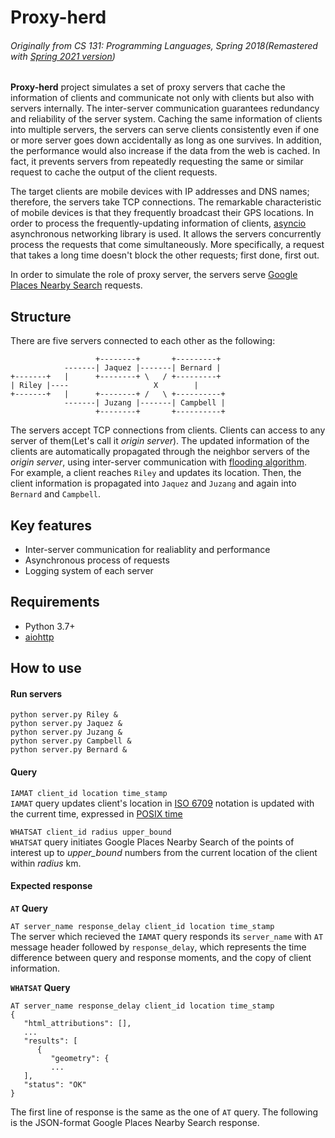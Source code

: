 # Proxy-herd
###### Originally from CS 131: Programming Languages, Spring 2018(Remastered with [Spring 2021 version](https://web.cs.ucla.edu/classes/spring21/cs131/hw/pr.html))
**Proxy-herd** project simulates a set of proxy servers that cache the information 
of clients and communicate not only with clients but also with servers internally. 
The inter-server communication guarantees redundancy and reliability of the server system. 
Caching the same information of clients into multiple servers, the servers 
can serve clients consistently even if one or more server goes down accidentally as long as one survives. 
In addition, the performance would also increase if the data from the web is cached. 
In fact, it prevents servers from repeatedly requesting the same or similar request to cache the output of the client requests.

The target clients are mobile devices with IP addresses and DNS names; therefore,
the servers take TCP connections. The remarkable characteristic of mobile devices
is that they frequently broadcast their GPS locations. In order to process the
frequently-updating information of clients, [asyncio](https://docs.python.org/3/library/asyncio.html) asynchronous networking library is used. It allows the servers concurrently 
process the requests that come simultaneously. More specifically, a request
that takes a long time doesn't block the other requests; first done, first out.  

In order to simulate the role of proxy server, the servers serve [Google Places
Nearby Search](https://developers.google.com/maps/documentation/places/web-service/search-nearby) 
requests.

## Structure
There are five servers connected to each other as the following:
```
                   +--------+       +---------+
            -------| Jaquez |-------| Bernard |            
+-------+   |      +--------+ \   / +---------+
| Riley |----                   X        |
+-------+   |      +--------+ /   \ +----------+
            -------| Juzang |-------| Campbell | 
                   +--------+       +----------+
```
The servers accept TCP connections from clients. Clients can access to any 
server of them(Let's call it *origin server*). The updated information of the 
clients are automatically propagated through the neighbor servers of the 
*origin server*, using inter-server communication with 
[flooding algorithm](https://en.wikipedia.org/wiki/Flooding_%28computer_networking%29).\
For example, a client reaches `Riley` and updates its location. Then, the
client information is propagated into `Jaquez` and `Juzang` and again into 
`Bernard` and `Campbell`. 

## Key features
- Inter-server communication for realiablity and performance
- Asynchronous process of requests
- Logging system of each server

## Requirements
- Python 3.7+
- [aiohttp](https://docs.aiohttp.org/en/stable/)

## How to use

#### Run servers
```
python server.py Riley &
python server.py Jaquez &
python server.py Juzang &
python server.py Campbell &
python server.py Bernard &
```

#### Query
`IAMAT client_id location time_stamp`  
`IAMAT` query updates client's location in 
[ISO 6709](https://en.wikipedia.org/wiki/ISO_6709) notation is updated with the
current time, expressed in [POSIX time](https://en.wikipedia.org/wiki/Unix_time)

`WHATSAT client_id radius upper_bound`  
`WHATSAT` query initiates Google Places Nearby Search of the points of interest
up to *upper_bound* numbers from the current location of the client within 
*radius* km. 

#### Expected response

**`AT` Query**  

`AT server_name response_delay client_id location time_stamp`  
The server which recieved the `IAMAT` query responds its `server_name` with 
`AT` message header followed by `response_delay`, which represents the time
difference between query and response moments, and the copy of client information.

**`WHATSAT` Query**
```
AT server_name response_delay client_id location time_stamp
{
   "html_attributions": [],
   ...
   "results": [
      {
         "geometry": {
         ...
   ],
   "status": "OK"
}
```
The first line of response is the same as the one of `AT` query. The following
is the JSON-format Google Places Nearby Search response.
